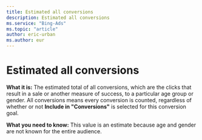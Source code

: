 ```yaml
---
title: Estimated all conversions
description: Estimated all conversions
ms.service: "Bing-Ads"
ms.topic: "article"
author: eric-urban
ms.author: eur
---
```


# Estimated all conversions

**What it is:**     The estimated total of all conversions, which are the clicks that result in a sale or another measure of success, to a particular age group or gender. All conversions means every conversion is counted, regardless of whether or not **Include in "Conversions"** is selected for this conversion goal.

**What you need to know:**     This value is an estimate because age and gender are not known for the entire audience.


